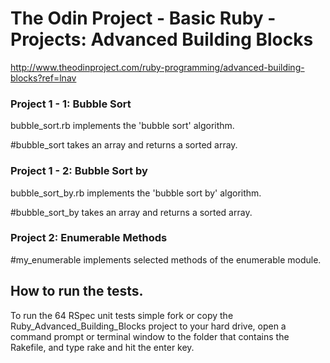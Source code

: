 <!DOCTYPE html>
<html>
<head lang="en">
    <meta charset="UTF-8">
    <title>Advanced Building Blocks</title>
</head>
<body>
<h1>The Odin Project - Basic Ruby - Projects: Advanced Building Blocks</h1>

http://www.theodinproject.com/ruby-programming/advanced-building-blocks?ref=lnav

<h3>Project 1 - 1: Bubble Sort</h3>

bubble_sort.rb implements the 'bubble sort' algorithm. 

#bubble_sort takes an array and returns a sorted array.

<h3>Project 1 - 2: Bubble Sort by</h3>

bubble_sort_by.rb implements the 'bubble sort by' algorithm.

#bubble_sort_by takes an array and returns a sorted array.

<h3>Project 2: Enumerable Methods</h3>

#my_enumerable implements selected methods of the enumerable module.

<h2>How to run the tests.</h2>

To run the 64 RSpec unit tests simple fork or copy the Ruby_Advanced_Building_Blocks project 
to your hard drive, open a command prompt or terminal window to the folder that contains the Rakefile, 
and type rake and hit the enter key.
</body>
</html>
